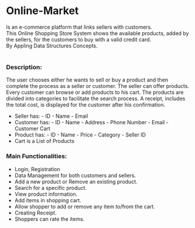 # Online-Market
Is an e-commerce platform that links sellers with customers.<br>
This Online Shopping Store System shows the available products, added by the sellers, for the customers to buy with a valid credit card.<br>
By Appling Data Structures Concepts. <br><br>
### Description:
The user chooses either he wants to sell or buy a product and then complete the process as a seller or customer.
The seller can offer products.
Every customer can browse or add products to his cart.
The products are divided into categories to facilitate the search process.
A receipt, includes the total cost, is displayed for the customer after his confirmation.
- Seller has: - ID  - Name  - Email
- Customer has: - ID - Name - Address - Phone Number - Email - Customer Cart
- Product has: - ID - Name - Price - Category - Seller ID
- Cart is a List of Products 
### Main Functionalities:
- Login, Registration
- Data Management for both customers and sellers.
- Add a new product or Remove an existing product.
- Search for a specific product.
- View product information.
- Add items in shopping cart.
- Allow shopper to add or remove any item to/from the cart.
- Creating Receipt.
- Shoppers can rate the items.
